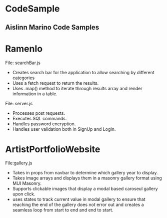 # CodeSample

## Aislinn Marino Code Samples

# RamenIo

File: searchBar.js

- Creates search bar for the application to allow searching by different categories
- Uses a fetch request to return the results.
- Uses .map() method to iterate through results array and render information in a table.

File: server.js

- Processes post requests.
- Executes SQL commands.
- Handles password encryption.
- Handles user validation both in SignUp and LogIn.

# ArtistPortfolioWebsite

File:gallery.js

- Takes in props from navbar to determine which gallery year to display.
- Takes image arrays and displays them in a masonry gallery format using MUI Masonry.
- Supports clickable images that display a modal based caroseul gallery upon click.
- uses states to track current value in modal gallery to ensure that reaching the end of the gallery does not error out and creates a seamless loop from start to end and end to start.
